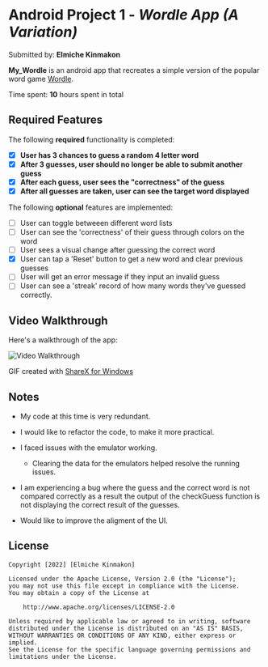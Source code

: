 # Android Project 1 - *Wordle App (A Variation)*

Submitted by: **Elmiche Kinmakon**

**My_Wordle** is an android app that recreates a simple version of the popular word game [Wordle](https://www.nytimes.com/games/wordle/index.html).

Time spent: **10** hours spent in total

## Required Features

The following **required** functionality is completed:

- [x] **User has 3 chances to guess a random 4 letter word**
- [x] **After 3 guesses, user should no longer be able to submit another guess**
- [x] **After each guess, user sees the "correctness" of the guess**
- [x] **After all guesses are taken, user can see the target word displayed**

The following **optional** features are implemented:

- [ ] User can toggle betweeen different word lists
- [ ] User can see the 'correctness' of their guess through colors on the word
- [ ] User sees a visual change after guessing the correct word
- [x] User can tap a 'Reset' button to get a new word and clear previous guesses
- [ ] User will get an error message if they input an invalid guess
- [ ] User can see a 'streak' record of how many words they've guessed correctly.

## Video Walkthrough

Here's a walkthrough of the app:

<img src='https://i.imgur.com/I60IzGc.gif' title='Video Walkthrough' width='' alt='Video Walkthrough' />

<!-- Replace this with whatever GIF tool you used! -->
GIF created with [ShareX for Windows](https://getsharex.com/)

## Notes
* My code at this time is very redundant.

* I would like to refactor the code, to make it more practical.

* I faced issues with the emulator working.
  * Clearing the data for the emulators helped resolve the running issues.
* I am experiencing a bug where the guess and the correct word is not compared correctly as a result the output of the checkGuess function is not displaying the correct result of the guesses.
* Would like to improve the aligment of the UI.

## License

    Copyright [2022] [Elmiche Kinmakon]

    Licensed under the Apache License, Version 2.0 (the "License");
    you may not use this file except in compliance with the License.
    You may obtain a copy of the License at

        http://www.apache.org/licenses/LICENSE-2.0

    Unless required by applicable law or agreed to in writing, software
    distributed under the License is distributed on an "AS IS" BASIS,
    WITHOUT WARRANTIES OR CONDITIONS OF ANY KIND, either express or implied.
    See the License for the specific language governing permissions and
    limitations under the License.
